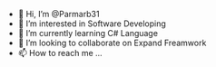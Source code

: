 - 👋 Hi, I’m @Parmarb31
- 👀 I’m interested in Software Developing
- 🌱 I’m currently learning C# Language 
- 💞️ I’m looking to collaborate on Expand Freamwork
- 📫 How to reach me ...

<!---
Parmarb31/Parmarb31 is a ✨ special ✨ repository because its `README.md` (this file) appears on your GitHub profile.
You can click the Preview link to take a look at your changes.
--->
